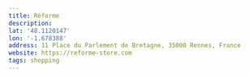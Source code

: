 ```yaml
---
title: Réforme
description: 
lat: '48.1120147'
lon: '-1.678388'
address: 11 Place du Parlement de Bretagne, 35000 Rennes, France
website: https://reforme-store.com
tags: shopping
---
```

